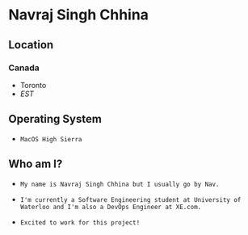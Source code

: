 # Navraj Singh Chhina

## Location
### Canada
* Toronto
* *EST*

## Operating System
- ```MacOS High Sierra```

## Who am I?
* ```My name is Navraj Singh Chhina but I usually go by Nav.``` 

* ```I'm currently a Software Engineering student at University of Waterloo and I'm also a DevOps Engineer at XE.com.```

* ```Excited to work for this project!```


